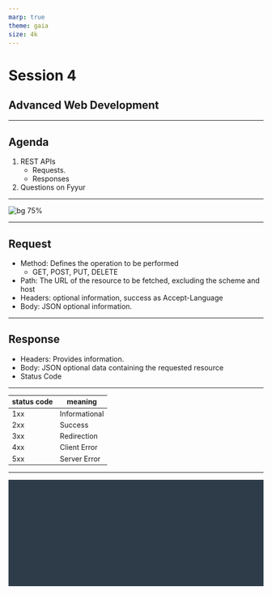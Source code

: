 ```yaml
---
marp: true
theme: gaia
size: 4k
---
```

# Session 4
## Advanced Web Development
---
## Agenda
1. REST APIs
    * Requests.
    * Responses
2. Questions on Fyyur
---
![bg 75%](https://miro.medium.com/max/2800/0*WQZTR7gIwhiIIbnh.png)

---
## Request
* Method: Defines the operation to be performed
    * GET, POST, PUT, DELETE
* Path: The URL of the resource to be fetched, excluding the scheme and host
* Headers: optional information, success as Accept-Language
* Body: JSON optional information.

---
## Response
* Headers: Provides information.
* Body: JSON optional data containing the requested resource
* Status Code

---
|status code|meaning|
|---|---|
|1xx| Informational|
|2xx| Success|
|3xx| Redirection|
|4xx| Client Error|
|5xx| Server Error|
---
![bg auto](../../udacity.gif)
